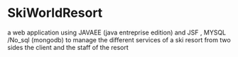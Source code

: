 # SkiWorldResort
a web application using JAVAEE (java entreprise edition) and JSF , MYSQL /No_sql (mongodb) to manage the different services of a ski resort from two sides the client and the staff of the resort
